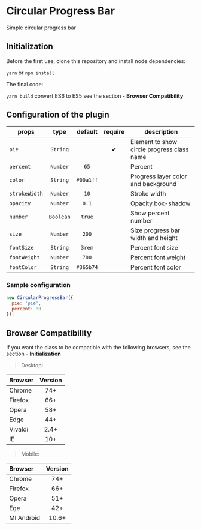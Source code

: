 # Circular Progress Bar
Simple circular progress bar

## Initialization
Before the first use, clone this repository and install node dependencies:

```yarn``` or ```npm install```

The final code:

```yarn build``` convert ES6 to ES5 see the section - **Browser Compatibility**

## Configuration of the plugin

props | type | default | require | description
---- | :-------: | :-------: | :--------: | -----------
`pie` | `String` |  | ✔ | Element to show circle progress class name 
`percent` | `Number` | `65` |  | Percent
`color` | `String` | `#00a1ff` | | Progress layer color and background
`strokeWidth` | `Number` | `10` |  | Stroke width
`opacity` | `Number` | `0.1` |  | Opacity box-shadow
`number` | `Boolean` | `true` |  | Show percent number
`size` | `Number` | `200` |  | Size progress bar width and height
`fontSize` | `String` | `3rem` |  | Percent font size
`fontWeight` | `Number` | `700` |  | Percent font weight
`fontColor` | `String` | `#365b74` |  | Percent font color

### Sample configuration
```javascript
new CircularProgressBar({
  pie: 'pie',
  percent: 80
});
```

## Browser Compatibility

If you want the class to be compatible with the following browsers, see the section - **Initialization**

>Desktop:

| Browser | Version |
| :---- | :-------: |
| Chrome | 74+ |
| Firefox | 66+ |
| Opera | 58+ |
| Edge | 44+ |
| Vivaldi | 2.4+ |
| IE | 10+ |

>Mobile:

| Browser | Version |
| :---- | :-------: |
| Chrome | 74+ |
| Firefox | 66+ |
| Opera | 51+ |
| Ege | 42+ |
| MI Android | 10.6+ |